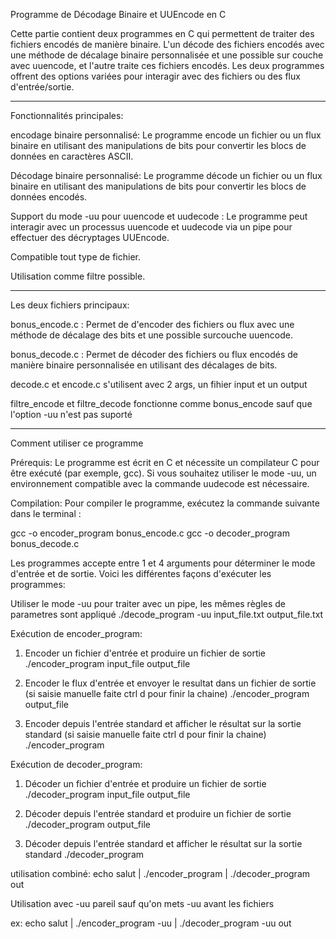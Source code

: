 Programme de Décodage Binaire et UUEncode en C

Cette partie contient deux programmes en C qui permettent de traiter des fichiers encodés de manière binaire. L'un décode des fichiers encodés avec une méthode de décalage binaire personnalisée et une possible sur couche avec uuencode, et l'autre traite ces fichiers encodés. Les deux programmes offrent des options variées pour interagir avec des fichiers ou des flux d'entrée/sortie.

---------

Fonctionnalités principales:

encodage binaire personnalisé: Le programme encode un fichier ou un flux binaire en utilisant des manipulations de bits pour convertir les blocs de données en caractères ASCII.

Décodage binaire personnalisé: Le programme décode un fichier ou un flux binaire en utilisant des manipulations de bits pour convertir les blocs de données encodés.

Support du mode -uu pour uuencode et uudecode : Le programme peut interagir avec un processus uuencode et uudecode via un pipe pour effectuer des décryptages UUEncode.

Compatible tout type de fichier.

Utilisation comme filtre possible.

--------

Les deux fichiers principaux:

bonus_encode.c : Permet de d'encoder des fichiers ou flux avec une méthode de décalage des bits et une possible surcouche uuencode.

bonus_decode.c : Permet de décoder des fichiers ou flux encodés de manière binaire personnalisée en utilisant des décalages de bits.

decode.c et encode.c s'utilisent avec 2 args, un fihier input et un output

filtre_encode et filtre_decode fonctionne comme bonus_encode sauf que l'option -uu n'est pas suporté


--------

Comment utiliser ce programme

Prérequis:
Le programme est écrit en C et nécessite un compilateur C pour être exécuté (par exemple, gcc).
Si vous souhaitez utiliser le mode -uu, un environnement compatible avec la commande uudecode est nécessaire.

Compilation:
Pour compiler le programme, exécutez la commande suivante dans le terminal :

gcc -o encoder_program bonus_encode.c
gcc -o decoder_program bonus_decode.c

Les programmes accepte entre 1 et 4 arguments pour déterminer le mode d'entrée et de sortie. Voici les différentes façons d'exécuter les programmes:

Utiliser le mode -uu pour traiter avec un pipe, les mêmes règles de parametres sont appliqué
  ./decode_program -uu input_file.txt output_file.txt


Exécution de encoder_program:

1. Encoder un fichier d'entrée et produire un fichier de sortie
  ./encoder_program input_file output_file

2. Encoder le flux d'entrée et envoyer le resultat dans un fichier de sortie (si saisie manuelle faite ctrl d pour finir la chaine)
  ./encoder_program output_file

3. Encoder depuis l'entrée standard et afficher le résultat sur la sortie standard (si saisie manuelle faite ctrl d pour finir la chaine)
  ./encoder_program


Exécution de decoder_program:

1. Décoder un fichier d'entrée et produire un fichier de sortie
  ./decoder_program input_file output_file

2. Décoder depuis l'entrée standard et produire un fichier de sortie
  ./decoder_program output_file

3. Décoder depuis l'entrée standard et afficher le résultat sur la sortie standard
  ./decoder_program


utilisation combiné:
  echo salut | ./encoder_program | ./decoder_program out

Utilisation avec -uu pareil sauf qu'on mets -uu avant les fichiers

  ex: echo salut | ./encoder_program -uu | ./decoder_program -uu  out
